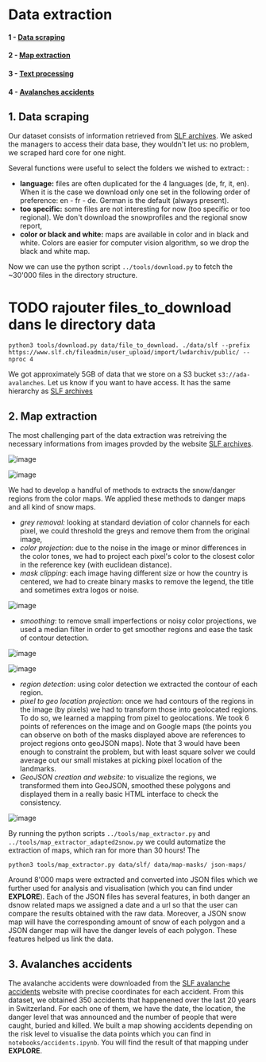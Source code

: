 # Data extraction

#### 1 - [Data scraping](#1.-Data-scraping)

#### 2 - [Map extraction](#2.-Map-extraction)

#### 3 - [Text processing](#3.-Text-processing)

#### 4 - [Avalanches accidents](#4.-Avalanches-accidents)

## 1. Data scraping

Our dataset consists of information retrieved from [SLF archives](https://www.slf.ch/en/avalanche-bulletin-and-snow-situation/archive.html). We asked the managers to access their data base, they wouldn't let us: no problem, we scraped hard core for one night.

Several functions were useful to select the folders we wished to extract: :

- **language:** files are often duplicated for the 4 languages (de, fr, it, en). When it is the case we download only one set in the following order of preference: en - fr - de. German is the default (always present).
- **too specific:** some files are not interesting for now (too specific or too regional). We don't download the snowprofiles and the regional snow report,
- **color or black and white:** maps are available in color and in black and white. Colors are easier for computer vision algorithm, so we drop the black and white map.

Now we can use the python script `../tools/download.py` to fetch the ~30'000 files in the directory structure. 



# TODO rajouter files_to_download dans le directory data 

```
python3 tools/download.py data/file_to_download. ./data/slf --prefix https://www.slf.ch/fileadmin/user_upload/import/lwdarchiv/public/ --nproc 4
```

We got approximately 5GB of data that we store on a S3 bucket `s3://ada-avalanches`. Let us know if you want to have access. It has the same hierarchy as [SLF archives](https://www.slf.ch/en/avalanche-bulletin-and-snow-situation/archive.html)

## 2. Map extraction

The most challenging part of the data extraction was retreiving the necessary informations from images provded by the website [SLF archives](https://www.slf.ch/en/avalanche-bulletin-and-snow-situation/archive.html). 

![image](img/data_extraction/20100103_hstop_en_c.gif)

![image](img/data_extraction/200911301700_gk_en_c.gif)

We had to develop a handful of methods to extracts the snow/danger regions from the color maps. We applied these methods to danger maps and all kind of snow maps.

- *grey removal:* looking at standard deviation of color channels for each pixel, we could threshold the greys and remove them from the original image,
- *color projection*: due to the noise in the image or minor differences in the color tones, we had to project each pixel's color to the closest color in the reference key (with euclidean distance).
- *mask clipping*: each image having different size or how the country is centered, we had to create binary masks to remove the legend, the title and sometimes extra logos or noise.

![image](img/data_extraction/mapmask.gif)

- *smoothing*: to remove small imperfections or noisy color projections, we used a median filter in order to get smoother regions and ease the task of contour detection.

![image](img/data_extraction/danger_contours.png)

![image](img/data_extraction/snow_contours.png)



- *region detection*: using color detection we extracted the contour of each region.
- *pixel to geo location projection*: once we had contours of the regions in the image (by pixels) we had to transform those into geolocated regions. To do so, we learned a mapping from pixel to geolocations. We took 6 points  of references on the image and on Google maps (the points you can observe on both of the masks displayed above are references to project regions onto geoJSON maps). Note that 3 would have been enough to constraint the problem, but with least square solver we could average out our small mistakes at picking pixel location of the landmarks.
- *GeoJSON creation and website:* to visualize the regions, we transformed them into GeoJSON, smoothed these polygons and displayed them in a really basic HTML interface to check the consistency.

![image](img/data_extraction/snow_polygon.gif)

By running the python scripts `../tools/map_extractor.py` and `../tools/map_extractor_adapted2snow.py` we could automatize the extraction of maps, which ran for more than 30 hours! The 

`python3 tools/map_extractor.py data/slf/ data/map-masks/ json-maps/`

Around 8'000 maps were extracted and converted into JSON files which we further used for analysis and visualisation (which you can find under **EXPLORE**). Each of the JSON files has several features, in both danger an dsnow related maps we assigned a date and a url so that the user can compare the results obtained with the raw data. Moreover, a JSON snow map will have the corresponding amount of snow of each polygon and a JSON danger map will have the danger levels of each polygon. These features helped us link the data.

## 3. Avalanches accidents

The avalanche accidents were downloaded from the [SLF avalanche accidents](https://www.slf.ch/en/avalanches/destructive-avalanches-and-avalanche-accidents/avalanche-accidents-of-the-past-20-years.html) website with precise coordinates for each accident. From this dataset, we obtained 350 accidents that happenened over the last 20 years in Switzerland. For each one of them, we have the date, the location, the danger level that was announced and the number of people that were caught, buried and killed.  We built a map showing accidents depending on the risk level to visualise the data points which you can find in `notebooks/accidents.ipynb`. You will find the result of that mapping under **EXPLORE**.

